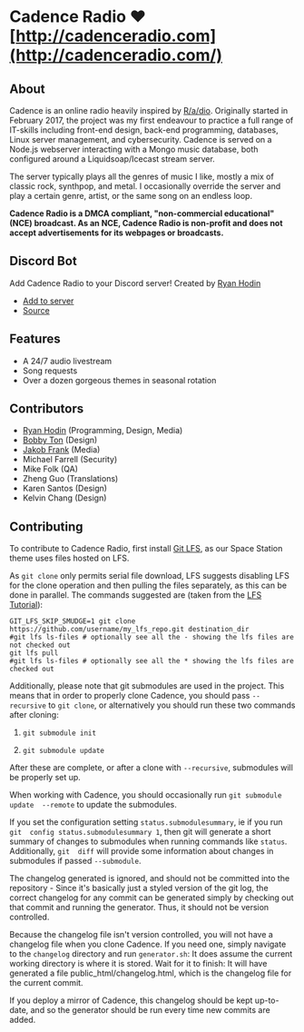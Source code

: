 # Cadence Radio ♥ [http://cadenceradio.com](http://cadenceradio.com/)
## About
Cadence is an online radio heavily inspired by [R/a/dio](http://r-a-d.io/). Originally started in February 2017, the project was my first endeavour to practice a full range of IT-skills including front-end design, back-end programming, databases, Linux server management, and cybersecurity. Cadence is served on a Node.js webserver interacting with a Mongo music database, both configured around a Liquidsoap/Icecast stream server. 

The server typically plays all the genres of music I like, mostly a mix of classic rock, synthpop, and metal. I occasionally override the server and play a certain genre, artist, or the same song on an endless loop.

**Cadence Radio is a DMCA compliant, "non-commercial educational" (NCE) broadcast. As an NCE, Cadence Radio is non-profit and does not accept advertisements for its webpages or broadcasts.**

## Discord Bot
Add Cadence Radio to your Discord server! Created by [Ryan Hodin](https://github.com/za419)
* [Add to server](https://discordapp.com/oauth2/authorize?client_id=372999377569972224&scope=bot&permissions=1)
* [Source](https://github.com/za419/CadenceBot)

## Features
* A 24/7 audio livestream
* Song requests
* Over a dozen gorgeous themes in seasonal rotation

## Contributors
* [Ryan Hodin](https://github.com/za419) (Programming, Design, Media)
* [Bobby Ton](https://github.com/bobbyt1997) (Design)
* [Jakob Frank](https://github.com/jakobfrank) (Media)
* Michael Farrell (Security)
* Mike Folk (QA)
* Zheng Guo (Translations)
* Karen Santos (Design)
* Kelvin Chang (Design)

## Contributing
To contribute to Cadence Radio, first install [Git LFS](https://git-lfs.github.com/), as our Space Station theme uses files hosted on LFS.

As `git clone` only permits serial file download, LFS suggests disabling LFS for the clone operation and then pulling the files separately, as this can be done in parallel. The commands suggested are (taken from the [LFS Tutorial](https://github.com/git-lfs/git-lfs/wiki/Tutorial)):

    GIT_LFS_SKIP_SMUDGE=1 git clone https://github.com/username/my_lfs_repo.git destination_dir
    #git lfs ls-files # optionally see all the - showing the lfs files are not checked out
    git lfs pull
    #git lfs ls-files # optionally see all the * showing the lfs files are checked out
    
Additionally, please note that git submodules are used in the 
project. This means that in order to properly clone Cadence, you should pass 
`--recursive` to `git clone`, or alternatively you should run these two commands 
after cloning:

1. `git submodule init`

2. `git submodule update`

After these are complete, or after a clone with `--recursive`, submodules will be 
properly set up.

When working with Cadence, you should occasionally run `git submodule update 
--remote` to update the submodules.

If you set the configuration setting `status.submodulesummary`, ie if you run `git 
config status.submodulesummary 1`, then git will generate a short summary of 
changes to submodules when running commands like `status`. Additionally, `git 
diff` will provide some information about changes in submodules if passed 
`--submodule`.

The changelog generated is ignored, and should not be committed into the 
repository - Since it's basically just a styled version of the git log, the 
correct changelog for any commit can be generated simply by checking out that 
commit and running the generator. Thus, it should not be version controlled.

Because the changelog file isn't version controlled, you will not have a 
changelog file when you clone Cadence. If you need one, simply navigate to the 
`changelog` directory and run `generator.sh`: It does assume the current working 
directory is where it is stored. Wait for it to finish: It will have generated a 
file public_html/changelog.html, which is the changelog file for the current 
commit.

If you deploy a mirror of Cadence, this changelog should be kept up-to-date, and 
so the generator should be run every time new commits are added.
